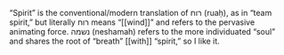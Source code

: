 “Spirit” is the conventional/modern translation of רוח (ruaḥ), as in “team spirit,” but literally רוח means “[[wind]]” and refers to the pervasive animating force. נשמה (neshamah) refers to the more individuated “soul” and shares the root of “breath” [[with]] “spirit,” so I like it.